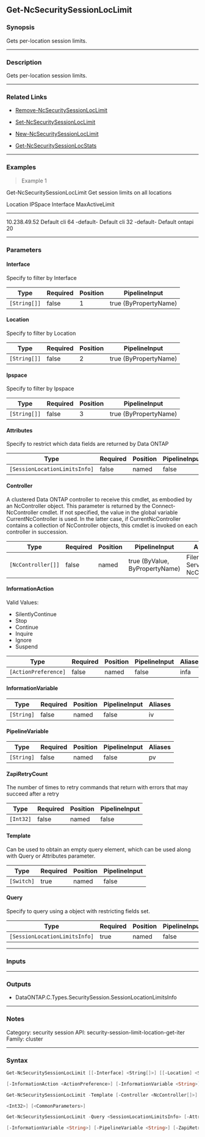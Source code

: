Get-NcSecuritySessionLocLimit
-----------------------------

### Synopsis
Gets per-location session limits.

---

### Description

Gets per-location session limits.

---

### Related Links
* [Remove-NcSecuritySessionLocLimit](Remove-NcSecuritySessionLocLimit)

* [Set-NcSecuritySessionLocLimit](Set-NcSecuritySessionLocLimit)

* [New-NcSecuritySessionLocLimit](New-NcSecuritySessionLocLimit)

* [Get-NcSecuritySessionLocStats](Get-NcSecuritySessionLocStats)

---

### Examples
> Example 1

Get-NcSecuritySessionLocLimit
Get session limits on all locations

Location                             IPSpace                        Interface                            MaxActiveLimit
--------                             -------                        ---------                            --------------
10.238.49.52                         Default                        cli                                              64
-default-                            Default                        cli                                              32
-default-                            Default                        ontapi                                           20

---

### Parameters
#### **Interface**
Specify to filter by Interface

|Type        |Required|Position|PipelineInput        |
|------------|--------|--------|---------------------|
|`[String[]]`|false   |1       |true (ByPropertyName)|

#### **Location**
Specify to filter by Location

|Type        |Required|Position|PipelineInput        |
|------------|--------|--------|---------------------|
|`[String[]]`|false   |2       |true (ByPropertyName)|

#### **Ipspace**
Specify to filter by Ipspace

|Type        |Required|Position|PipelineInput        |
|------------|--------|--------|---------------------|
|`[String[]]`|false   |3       |true (ByPropertyName)|

#### **Attributes**
Specify to restrict which data fields are returned by Data ONTAP

|Type                         |Required|Position|PipelineInput|
|-----------------------------|--------|--------|-------------|
|`[SessionLocationLimitsInfo]`|false   |named   |false        |

#### **Controller**
A clustered Data ONTAP controller to receive this cmdlet, as embodied by an NcController object.  This parameter is returned by the Connect-NcController cmdlet.  If not specified, the value in the global variable CurrentNcController is used.  In the latter case, if CurrentNcController contains a collection of NcController objects, this cmdlet is invoked on each controller in succession.

|Type              |Required|Position|PipelineInput                 |Aliases                          |
|------------------|--------|--------|------------------------------|---------------------------------|
|`[NcController[]]`|false   |named   |true (ByValue, ByPropertyName)|Filer<br/>Server<br/>NcController|

#### **InformationAction**

Valid Values:

* SilentlyContinue
* Stop
* Continue
* Inquire
* Ignore
* Suspend

|Type                |Required|Position|PipelineInput|Aliases|
|--------------------|--------|--------|-------------|-------|
|`[ActionPreference]`|false   |named   |false        |infa   |

#### **InformationVariable**

|Type      |Required|Position|PipelineInput|Aliases|
|----------|--------|--------|-------------|-------|
|`[String]`|false   |named   |false        |iv     |

#### **PipelineVariable**

|Type      |Required|Position|PipelineInput|Aliases|
|----------|--------|--------|-------------|-------|
|`[String]`|false   |named   |false        |pv     |

#### **ZapiRetryCount**
The number of times to retry commands that return with errors that may succeed after a retry

|Type     |Required|Position|PipelineInput|
|---------|--------|--------|-------------|
|`[Int32]`|false   |named   |false        |

#### **Template**
Can be used to obtain an empty query element, which can be used along with Query or Attributes parameter.

|Type      |Required|Position|PipelineInput|
|----------|--------|--------|-------------|
|`[Switch]`|true    |named   |false        |

#### **Query**
Specify to query using a object with restricting fields set.

|Type                         |Required|Position|PipelineInput|
|-----------------------------|--------|--------|-------------|
|`[SessionLocationLimitsInfo]`|true    |named   |false        |

---

### Inputs

---

### Outputs
* DataONTAP.C.Types.SecuritySession.SessionLocationLimitsInfo

---

### Notes
Category: security session
API: security-session-limit-location-get-iter
Family: cluster

---

### Syntax
```PowerShell
Get-NcSecuritySessionLocLimit [[-Interface] <String[]>] [[-Location] <String[]>] [[-Ipspace] <String[]>] [-Attributes <SessionLocationLimitsInfo>] [-Controller <NcController[]>] 
```
```PowerShell
[-InformationAction <ActionPreference>] [-InformationVariable <String>] [-PipelineVariable <String>] [-ZapiRetryCount <Int32>] [<CommonParameters>]
```
```PowerShell
Get-NcSecuritySessionLocLimit -Template [-Controller <NcController[]>] [-InformationAction <ActionPreference>] [-InformationVariable <String>] [-PipelineVariable <String>] [-ZapiRetryCount 
```
```PowerShell
<Int32>] [<CommonParameters>]
```
```PowerShell
Get-NcSecuritySessionLocLimit -Query <SessionLocationLimitsInfo> [-Attributes <SessionLocationLimitsInfo>] [-Controller <NcController[]>] [-InformationAction <ActionPreference>] 
```
```PowerShell
[-InformationVariable <String>] [-PipelineVariable <String>] [-ZapiRetryCount <Int32>] [<CommonParameters>]
```
